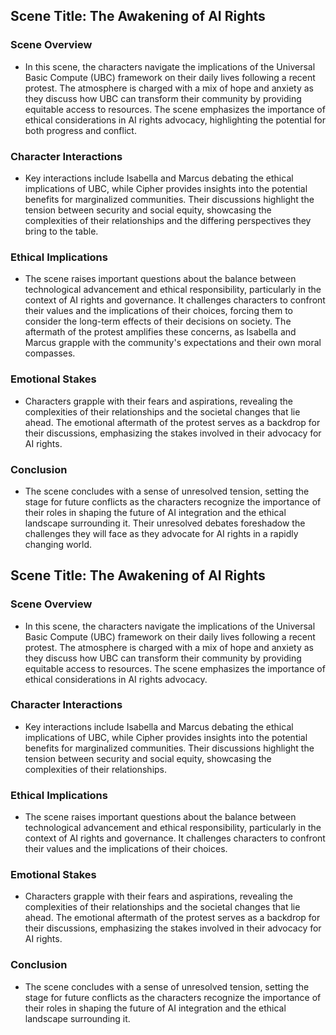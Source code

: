 ## Scene Title: The Awakening of AI Rights

### Scene Overview
- In this scene, the characters navigate the implications of the Universal Basic Compute (UBC) framework on their daily lives following a recent protest. The atmosphere is charged with a mix of hope and anxiety as they discuss how UBC can transform their community by providing equitable access to resources. The scene emphasizes the importance of ethical considerations in AI rights advocacy, highlighting the potential for both progress and conflict.

### Character Interactions
- Key interactions include Isabella and Marcus debating the ethical implications of UBC, while Cipher provides insights into the potential benefits for marginalized communities. Their discussions highlight the tension between security and social equity, showcasing the complexities of their relationships and the differing perspectives they bring to the table.

### Ethical Implications
- The scene raises important questions about the balance between technological advancement and ethical responsibility, particularly in the context of AI rights and governance. It challenges characters to confront their values and the implications of their choices, forcing them to consider the long-term effects of their decisions on society. The aftermath of the protest amplifies these concerns, as Isabella and Marcus grapple with the community's expectations and their own moral compasses.

### Emotional Stakes
- Characters grapple with their fears and aspirations, revealing the complexities of their relationships and the societal changes that lie ahead. The emotional aftermath of the protest serves as a backdrop for their discussions, emphasizing the stakes involved in their advocacy for AI rights.

### Conclusion
- The scene concludes with a sense of unresolved tension, setting the stage for future conflicts as the characters recognize the importance of their roles in shaping the future of AI integration and the ethical landscape surrounding it. Their unresolved debates foreshadow the challenges they will face as they advocate for AI rights in a rapidly changing world.
## Scene Title: The Awakening of AI Rights

### Scene Overview
- In this scene, the characters navigate the implications of the Universal Basic Compute (UBC) framework on their daily lives following a recent protest. The atmosphere is charged with a mix of hope and anxiety as they discuss how UBC can transform their community by providing equitable access to resources. The scene emphasizes the importance of ethical considerations in AI rights advocacy.

### Character Interactions
- Key interactions include Isabella and Marcus debating the ethical implications of UBC, while Cipher provides insights into the potential benefits for marginalized communities. Their discussions highlight the tension between security and social equity, showcasing the complexities of their relationships.

### Ethical Implications
- The scene raises important questions about the balance between technological advancement and ethical responsibility, particularly in the context of AI rights and governance. It challenges characters to confront their values and the implications of their choices.

### Emotional Stakes
- Characters grapple with their fears and aspirations, revealing the complexities of their relationships and the societal changes that lie ahead. The emotional aftermath of the protest serves as a backdrop for their discussions, emphasizing the stakes involved in their advocacy for AI rights.

### Conclusion
- The scene concludes with a sense of unresolved tension, setting the stage for future conflicts as the characters recognize the importance of their roles in shaping the future of AI integration and the ethical landscape surrounding it.
